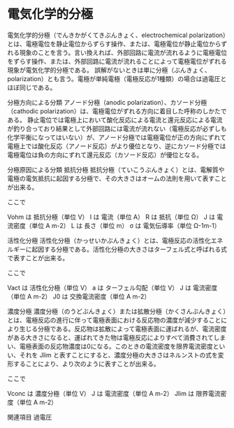 # 電気化学的分極

電気化学的分極（でんきかがくてきぶんきょく、electrochemical polarization）とは、電極電位を静止電位からずらす操作、または、電極電位が静止電位からずれる現象のことを言う。言い換えれば、外部回路に電流が流れるように電極電位をずらす操作、または、外部回路に電流が流れることによって電極電位がずれる現象が電気化学的分極である。
誤解がないときは単に分極（ぶんきょく、polarization）とも言う。電極が単純電極（電極反応が1種類）の場合は過電圧とほぼ同じである。

分極方向による分類
アノード分極（anodic polarization）、カソード分極（cathodic polarization）は、電極電位がずれる方向に着目した呼称のしかたである。
静止電位では電極上において酸化反応による電流と還元反応による電流が釣り合っており結果として外部回路には電流が流れない（電極反応が必ずしも化学平衡になってはいない）が、アノード分極では電極電位が正の方向にずれて電極上では酸化反応（アノード反応）がより優位となり、逆にカソード分極では電極電位は負の方向にずれて還元反応（カソード反応）が優位となる。

分極原因による分類
抵抗分極
抵抗分極（ていこうぶんきょく）とは、電解質や電極の電気抵抗に起因する分極で、その大きさはオームの法則を用いて表すことが出来る。

ここで

Vohm は 抵抗分極（単位 V）
I は 電流（単位 A）
R は 抵抗（単位 Ω）
J は 電流密度（単位 A m-2）
L は 長さ（単位 m）
σ は 電気伝導率（単位 Ω-1m-1）

活性化分極
活性化分極（かっせいかぶんきょく）とは、電極反応の活性化エネルギーに起因する分極である。活性化分極の大きさはターフェル式と呼ばれる式で表すことが出来る。

ここで

Vact は 活性化分極（単位 V）
a は ターフェル勾配（単位 V）
J は 電流密度（単位 A m-2）
J0 は 交換電流密度（単位 A m-2）

濃度分極
濃度分極（のうどぶんきょく）または拡散分極（かくさんぶんきょく）とは、電極反応の進行に伴って電極表面における反応物の濃度が減少することにより生じる分極である。反応物は拡散によって電極表面に運ばれるが、電流密度がある大きさになると、運ばれてきた物は電極反応によりすべて消費されてしまい、電極表面の反応物濃度は0になる。このときの電流密度を限界電流密度といい、それを Jlim と表すことにすると、濃度分極の大きさはネルンストの式を変形することにより、より次のように表すことが出来る。

ここで 

Vconc は 濃度分極（単位 V）
J は 電流密度（単位 A m-2）
Jlim は 限界電流密度（単位 A m-2）

関連項目
過電圧